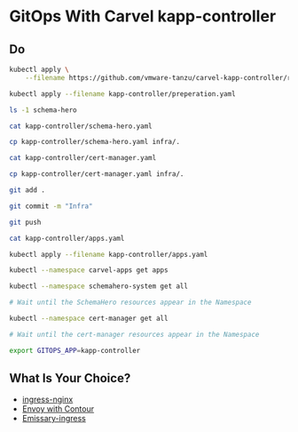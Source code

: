 # GitOps With Carvel kapp-controller

## Do

```bash
kubectl apply \
    --filename https://github.com/vmware-tanzu/carvel-kapp-controller/releases/latest/download/release.yml

kubectl apply --filename kapp-controller/preperation.yaml

ls -1 schema-hero

cat kapp-controller/schema-hero.yaml

cp kapp-controller/schema-hero.yaml infra/.

cat kapp-controller/cert-manager.yaml

cp kapp-controller/cert-manager.yaml infra/.

git add .

git commit -m "Infra"

git push

cat kapp-controller/apps.yaml

kubectl apply --filename kapp-controller/apps.yaml

kubectl --namespace carvel-apps get apps

kubectl --namespace schemahero-system get all

# Wait until the SchemaHero resources appear in the Namespace

kubectl --namespace cert-manager get all

# Wait until the cert-manager resources appear in the Namespace

export GITOPS_APP=kapp-controller
```

## What Is Your Choice?

* [ingress-nginx](../ingress/rejekts-paris-nginx.md)
* [Envoy with Contour](../ingress/rejekts-paris-contour.md)
* [Emissary-ingress](../ingress/rejekts-paris-emissary-ingress.md)